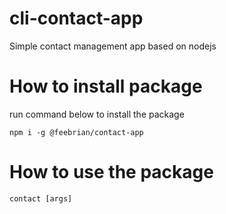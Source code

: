 # cli-contact-app

Simple contact management app based on nodejs

# How to install package

<p>run command below to install the package</p>

```
npm i -g @feebrian/contact-app
```

# How to use the package

```
contact [args]
```
